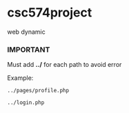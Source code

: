 # csc574project

web dynamic

### IMPORTANT

Must add **../** for each path to avoid error

Example:

`../pages/profile.php`

`../login.php`
